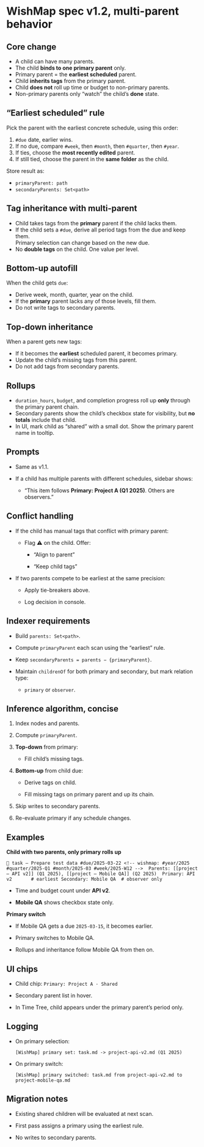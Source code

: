 # WishMap spec v1.2, multi-parent behavior

## Core change

- A child can have many parents.
- The child **binds to one primary parent** only.
- Primary parent = the **earliest scheduled** parent.
- Child **inherits tags** from the primary parent.
- Child **does not** roll up time or budget to non-primary parents.
- Non-primary parents only “watch” the child’s **done** state.

## “Earliest scheduled” rule

Pick the parent with the earliest concrete schedule, using this order:

1. `#due` date, earlier wins.
2. If no due, compare `#week`, then `#month`, then `#quarter`, then `#year`.
3. If ties, choose the **most recently edited** parent.
4. If still tied, choose the parent in the **same folder** as the child.

Store result as:

- `primaryParent: path`
- `secondaryParents: Set<path>`

## Tag inheritance with multi-parent

- Child takes tags from the **primary** parent if the child lacks them.
- If the child sets a `#due`, derive all period tags from the due and keep them.  
	Primary selection can change based on the new due.
- No **double tags** on the child. One value per level.

## Bottom-up autofill

When the child gets `due`:

- Derive week, month, quarter, year on the child.
- If the **primary** parent lacks any of those levels, fill them.
- Do not write tags to secondary parents.

## Top-down inheritance

When a parent gets new tags:

- If it becomes the **earliest** scheduled parent, it becomes primary.
- Update the child’s missing tags from this parent.
- Do not add tags from secondary parents.

## Rollups

- `duration_hours`, `budget`, and completion progress roll up **only** through the primary parent chain.
- Secondary parents show the child’s checkbox state for visibility, but **no totals** include that child.
- In UI, mark child as “shared” with a small dot. Show the primary parent name in tooltip.

## Prompts

- Same as v1.1.
    
- If a child has multiple parents with different schedules, sidebar shows:

	- “This item follows **Primary: Project A (Q1 2025)**. Others are observers.”


## Conflict handling

- If the child has manual tags that conflict with primary parent:
    
    - Flag ⚠️ on the child. Offer:
        
        - “Align to parent”
            
        - “Keep child tags”
            
- If two parents compete to be earliest at the same precision:
    
    - Apply tie-breakers above.

    - Log decision in console.


## Indexer requirements

- Build `parents: Set<path>`.
    
- Compute `primaryParent` each scan using the “earliest” rule.
    
- Keep `secondaryParents = parents − {primaryParent}`.
    
- Maintain `childrenOf` for both primary and secondary, but mark relation type:
    
    - `primary` or `observer`.
        

## Inference algorithm, concise

1. Index nodes and parents.
    
2. Compute `primaryParent`.
    
3. **Top-down** from primary:
    
    - Fill child’s missing tags.
        
4. **Bottom-up** from child due:
    
    - Derive tags on child.
        
    - Fill missing tags on primary parent and up its chain.
        
5. Skip writes to secondary parents.
    
6. Re-evaluate primary if any schedule changes.
    

## Examples

**Child with two parents, only primary rolls up**

`📌 task – Prepare test data #due/2025-03-22 <!-- wishmap: #year/2025 #quarter/2025-Q1 #month/2025-03 #week/2025-W12 -->  Parents: [[project – API v2]] (Q1 2025), [[project – Mobile QA]] (Q2 2025)  Primary: API v2       # earliest Secondary: Mobile QA  # observer only`

- Time and budget count under **API v2**.
    
- **Mobile QA** shows checkbox state only.
    

**Primary switch**

- If Mobile QA gets a due `2025-03-15`, it becomes earlier.
    
- Primary switches to Mobile QA.
    
- Rollups and inheritance follow Mobile QA from then on.
    

## UI chips

- Child chip: `Primary: Project A · Shared`
    
- Secondary parent list in hover.
    
- In Time Tree, child appears under the primary parent’s period only.
    

## Logging

- On primary selection:
    
    `[WishMap] primary set: task.md -> project-api-v2.md (Q1 2025)`
    
- On primary switch:
    
    `[WishMap] primary switched: task.md from project-api-v2.md to project-mobile-qa.md`
    

## Migration notes

- Existing shared children will be evaluated at next scan.
    
- First pass assigns a primary using the earliest rule.
    
- No writes to secondary parents.